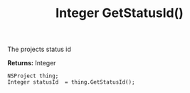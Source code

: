 ﻿---
uid: crmscript_ref_NSProject_GetStatusId
title: Integer GetStatusId()
intellisense: NSProject.GetStatusId
keywords: NSProject, GetStatusId
so.topic: reference
---

The projects status id

**Returns:** Integer


```crmscript
NSProject thing;
Integer statusId  = thing.GetStatusId();
```


